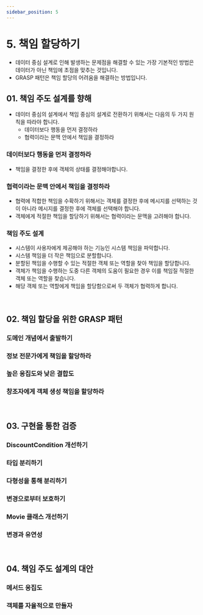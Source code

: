 ```yaml
---
sidebar_position: 5
---
```


# 5. 책임 할당하기

- 데이터 중심 설계로 인해 발생하는 문제점을 해결할 수 있는 가장 기본적인 방법은 데이터가 아닌 책임에 초점을 맞추는 것입니다.
- GRASP 패턴은 책임 할당의 어려움을 해결하는 방법입니다.

## 01. 책임 주도 설계를 향해

- 데이터 중심의 설계에서 책임 중심의 설계로 전환하기 위해서는 다음의 두 가지 원칙을 따라야 합니다.
  - 데이터보다 행동을 먼저 결정하라
  - 협력이라는 문맥 안에서 책임을 결정하라

### 데이터보다 행동을 먼저 결정하라

- 책임을 결정한 후에 객체의 상태를 결정해야합니다.

### 협력이라는 문맥 안에서 책임을 결정하라

- 협력에 적합한 책임을 수확하기 위해서는 객체를 결정한 후에 메시지를 선택하는 것이 아니라 메시지를 결정한 후에 객체를 선택해야 합니다.
- 객체에게 적절한 책임을 할당하기 위해서는 협력이라는 문맥을 고려해야 합니다.

### 책임 주도 설계

- 시스템이 사용자에게 제공해야 하는 기능인 시스템 책임을 파악합니다.
- 시스템 책임을 더 작은 책임으로 분할합니다.
- 분할된 책임을 수행할 수 있는 적절한 객체 또는 역할을 찾아 책임을 할당합니다.
- 객체가 책임을 수행하는 도중 다른 객체의 도움이 필요한 경우 이를 책임질 적절한 객체 또는 역할을 찾습니다.
- 해당 객체 또는 역할에게 책임을 할당함으로써 두 객체가 협력하게 합니다.

<br/>

## 02. 책임 할당을 위한 GRASP 패턴

### 도메인 개념에서 출발하기

### 정보 전문가에게 책임을 할당하라

### 높은 응집도와 낮은 결합도

### 창조자에게 객체 생성 책임을 할당하라

<br/>

## 03. 구현을 통한 검증

### DiscountCondition 개선하기

### 타입 분리하기

### 다형성을 통해 분리하기

### 변경으로부터 보호하기

### Movie 클래스 개선하기

### 변경과 유연성

<br/>

## 04. 책임 주도 설계의 대안

### 메서드 응집도

### 객체를 자율적으로 만들자